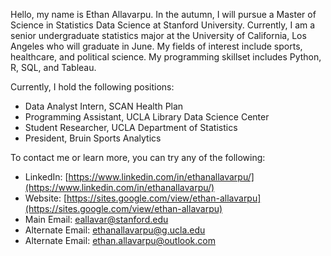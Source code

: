 Hello, my name is Ethan Allavarpu. In the autumn, I will pursue a Master of Science in Statistics Data Science at Stanford University. Currently, I am a senior undergraduate statistics major at the University of California, Los Angeles who will graduate in June. My fields of interest include sports, healthcare, and political science. My programming skillset includes Python, R, SQL, and Tableau.

Currently, I hold the following positions:

- Data Analyst Intern, SCAN Health Plan
- Programming Assistant, UCLA Library Data Science Center
- Student Researcher, UCLA Department of Statistics
- President, Bruin Sports Analytics
 
To contact me or learn more, you can try any of the following:

- LinkedIn: [https://www.linkedin.com/in/ethanallavarpu/](https://www.linkedin.com/in/ethanallavarpu/)
- Website: [https://sites.google.com/view/ethan-allavarpu](https://sites.google.com/view/ethan-allavarpu)
- Main Email: eallavar@stanford.edu
- Alternate Email: ethanallavarpu@g.ucla.edu
- Alternate Email: ethan.allavarpu@outlook.com


<!--
**ethan-allavarpu/ethan-allavarpu** is a ✨ _special_ ✨ repository because its `README.md` (this file) appears on your GitHub profile.

Here are some ideas to get you started:

- 🔭 I’m currently working on ...
- 🌱 I’m currently learning ...
- 👯 I’m looking to collaborate on ...
- 🤔 I’m looking for help with ...
- 💬 Ask me about ...
- 📫 How to reach me: ...
- 😄 Pronouns: ...
- ⚡ Fun fact: ...
-->
